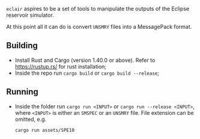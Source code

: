 `eclair` aspires to be a set of tools to manipulate the outputs of the Eclipse reservoir simulator.

At this point all it can do is convert `UNSMRY` files into a MessagePack format.

## Building

- Install Rust and Cargo (version 1.40.0 or above). Refer to https://rustup.rs/ for rust installation;
- Inside the repo run `cargo build` or `cargo build --release`;

## Running
- Inside the folder run `cargo run <INPUT>` or `cargo run --release <INPUT>`, where `<INPUT>` is either an `SMSPEC` or an `UNSMRY` file. File extension can be omitted, e.g.

    ```
    cargo run assets/SPE10
    ```
